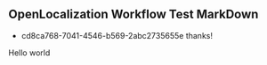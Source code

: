## OpenLocalization Workflow Test MarkDown
* cd8ca768-7041-4546-b569-2abc2735655e 
thanks!

Hello world